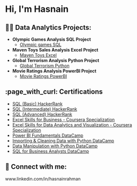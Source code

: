 <h1>Hi, I'm Hasnain

<h2>👨‍💻 Data Analytics Projects:</h2>

- <b>Olympic Games Analysis SQL Project</b>
  - [Olympic games SQL](https://github.com/hasnain-rahman/olympic-games-sql)
- <b>Maven Toys Sales Analysis Excel Project</b>
  - [Maven Toys Excel](https://github.com/hasnain-rahman/maven-toys-excel)
- <b>Global Terrorism Analysis Python Project</b>
  - [Global Terrorism Python](https://github.com/joshmadakor1/Algorithms-Practice)
- <b>Movie Ratings Analysis PowerBI Project</b>
  - [Movie Ratings PowerBI](https://github.com/joshmadakor1/4chan-Image-Analysis-Middleware-C964)

<h2>:page_with_curl: Certifications</h2>

- [SQL (Basic) HackerRank](https://www.hackerrank.com/certificates/61be5a5427ef)
- [SQL (Intermediate) HackerRank](https://www.hackerrank.com/certificates/b6cd50ac6fa6)
- [SQL (Advanced) HackerRank](https://www.hackerrank.com/certificates/9464db97b0e0)
- [Excel Skills for Business - Coursera Specialization](https://www.coursera.org/account/accomplishments/specialization/certificate/TCLBPZH4HJYF)
- [Excel Skills for Data Analytics and Visualization - Coursera Specialization](https://www.coursera.org/account/accomplishments/specialization/certificate/8ZHTNAQ897W9)
- [Power BI Fundamentals DataCamp](https://www.datacamp.com/statement-of-accomplishment/track/0ac181e4bab2977919c135691f723b837d389bae?raw=1)
- [Importing & Cleaning Data with Python DataCamp](https://www.datacamp.com/statement-of-accomplishment/track/3b63a42880af5a0cd5d8805450ff320a5a0cd635)
- [Data Manipulation with Python DataCamp](https://www.datacamp.com/statement-of-accomplishment/track/2dfa5a6ef4a1de4625a3799b6ed83e586b2ba2b1)
- [SQL for Business Analysts DataCamp](https://www.datacamp.com/statement-of-accomplishment/track/4203a0ab9ea5fdc70317e1db83f593b13840ab59)

<h2> 🤳 Connect with me:</h2>
www.linkedin.com/in/hasnainrahman

<!--
**joshmadakor1/joshmadakor1** is a ✨ _special_ ✨ repository because its `README.md` (this file) appears on your GitHub profile.

Here are some ideas to get you started:

- 🔭 I’m currently working on ...
- 🌱 I’m currently learning ...
- 👯 I’m looking to collaborate on ...
- 🤔 I’m looking for help with ...
- 💬 Ask me about ...
- 📫 How to reach me: ...
- 😄 Pronouns: ...
- ⚡ Fun fact: ...
-->
